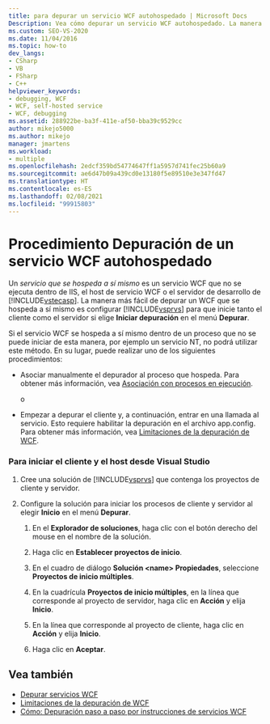 ```yaml
---
title: para depurar un servicio WCF autohospedado | Microsoft Docs
Description: Vea cómo depurar un servicio WCF autohospedado. La manera más fácil (pero no siempre posible) es configurar Visual Studio para que inicie tanto el cliente como el servidor.
ms.custom: SEO-VS-2020
ms.date: 11/04/2016
ms.topic: how-to
dev_langs:
- CSharp
- VB
- FSharp
- C++
helpviewer_keywords:
- debugging, WCF
- WCF, self-hosted service
- WCF, debugging
ms.assetid: 288922be-ba3f-411e-af50-bba39c9529cc
author: mikejo5000
ms.author: mikejo
manager: jmartens
ms.workload:
- multiple
ms.openlocfilehash: 2edcf359bd54774647ff1a5957d741fec25b60a9
ms.sourcegitcommit: ae6d47b09a439cd0e13180f5e89510e3e347fd47
ms.translationtype: HT
ms.contentlocale: es-ES
ms.lasthandoff: 02/08/2021
ms.locfileid: "99915803"
---
```

# <a name="how-to-debug-a-self-hosted-wcf-service"></a>Procedimiento Depuración de un servicio WCF autohospedado
Un *servicio que se hospeda a sí mismo* es un servicio WCF que no se ejecuta dentro de IIS, el host de servicio WCF o el servidor de desarrollo de [!INCLUDE[vstecasp](../code-quality/includes/vstecasp_md.md)]. La manera más fácil de depurar un WCF que se hospeda a sí mismo es configurar [!INCLUDE[vsprvs](../code-quality/includes/vsprvs_md.md)] para que inicie tanto el cliente como el servidor si elige **Iniciar depuración** en el menú **Depurar**.

 Si el servicio WCF se hospeda a sí mismo dentro de un proceso que no se puede iniciar de esta manera, por ejemplo un servicio NT, no podrá utilizar este método. En su lugar, puede realizar uno de los siguientes procedimientos:

- Asociar manualmente el depurador al proceso que hospeda. Para obtener más información, vea [Asociación con procesos en ejecución](../debugger/attach-to-running-processes-with-the-visual-studio-debugger.md).

     o

- Empezar a depurar el cliente y, a continuación, entrar en una llamada al servicio. Esto requiere habilitar la depuración en el archivo app.config. Para obtener más información, vea [Limitaciones de la depuración de WCF](../debugger/limitations-on-wcf-debugging.md).

### <a name="to-start-both-client-and-host-from-visual-studio"></a>Para iniciar el cliente y el host desde Visual Studio

1. Cree una solución de [!INCLUDE[vsprvs](../code-quality/includes/vsprvs_md.md)] que contenga los proyectos de cliente y servidor.

2. Configure la solución para iniciar los procesos de cliente y servidor al elegir **Inicio** en el menú **Depurar**.

   1. En el **Explorador de soluciones**, haga clic con el botón derecho del mouse en el nombre de la solución.

   2. Haga clic en **Establecer proyectos de inicio**.

   3. En el cuadro de diálogo **Solución \<name> Propiedades**, seleccione **Proyectos de inicio múltiples**.

   4. En la cuadrícula **Proyectos de inicio múltiples**, en la línea que corresponde al proyecto de servidor, haga clic en **Acción** y elija **Inicio**.

   5. En la línea que corresponde al proyecto de cliente, haga clic en **Acción** y elija **Inicio**.

   6. Haga clic en **Aceptar**.

## <a name="see-also"></a>Vea también
- [Depurar servicios WCF](../debugger/debugging-wcf-services.md)
- [Limitaciones de la depuración de WCF](../debugger/limitations-on-wcf-debugging.md)
- [Cómo: Depuración paso a paso por instrucciones de servicios WCF](../debugger/how-to-step-into-wcf-services.md)